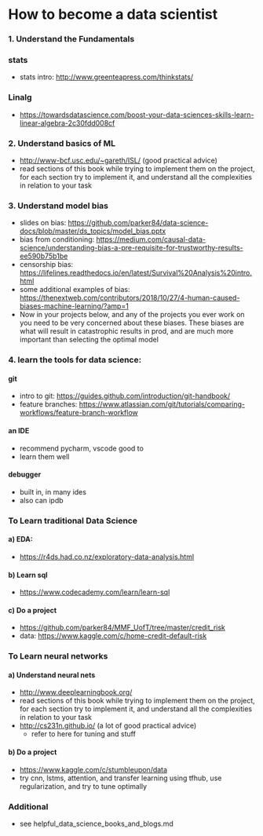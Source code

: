 # How to become a data scientist

### 1. Understand the Fundamentals

### stats
- stats intro: http://www.greenteapress.com/thinkstats/

### Linalg
- https://towardsdatascience.com/boost-your-data-sciences-skills-learn-linear-algebra-2c30fdd008cf

### 2. Understand basics of ML
- http://www-bcf.usc.edu/~gareth/ISL/ (good practical advice)
- read sections of this book while trying to implement them on the project, for each section try to implement it, and understand all the complexities in relation to your task

### 3. Understand model bias
- slides on bias: https://github.com/parker84/data-science-docs/blob/master/ds_topics/model_bias.pptx
- bias from conditioning: https://medium.com/causal-data-science/understanding-bias-a-pre-requisite-for-trustworthy-results-ee590b75b1be
- censorship bias: https://lifelines.readthedocs.io/en/latest/Survival%20Analysis%20intro.html
- some additional examples of bias: https://thenextweb.com/contributors/2018/10/27/4-human-caused-biases-machine-learning/?amp=1
- Now in your projects below, and any of the projects you ever work on you need to be very concerned about these biases. These biases are what will result in catastrophic results in prod, and are much more important than selecting the optimal model

### 4. learn the tools for data science:
#### git 
- intro to git: https://guides.github.com/introduction/git-handbook/
- feature branches: https://www.atlassian.com/git/tutorials/comparing-workflows/feature-branch-workflow

#### an IDE
- recommend pycharm, vscode good to
- learn them well

#### debugger
- built in, in many ides
- also can ipdb

### To Learn traditional Data Science

#### a) EDA:
- https://r4ds.had.co.nz/exploratory-data-analysis.html

#### b) Learn sql
- https://www.codecademy.com/learn/learn-sql

#### c) Do a project
- https://github.com/parker84/MMF_UofT/tree/master/credit_risk
- data: https://www.kaggle.com/c/home-credit-default-risk

### To Learn neural networks

#### a) Understand neural nets
- http://www.deeplearningbook.org/
- read sections of this book while trying to implement them on the project, for each section try to implement it, and understand all the complexities in relation to your task
- http://cs231n.github.io/ (a lot of good practical advice)
    - refer to here for tuning and stuff

#### b) Do a project
- https://www.kaggle.com/c/stumbleupon/data
- try cnn, lstms, attention, and transfer learning using tfhub, use regularization, and try to tune optimally


### Additional
- see helpful_data_science_books_and_blogs.md